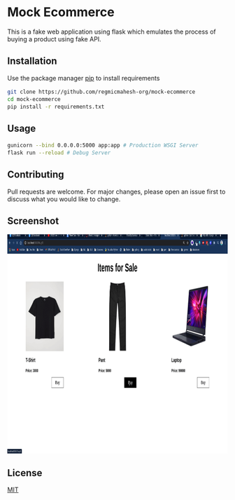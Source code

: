 # Mock Ecommerce 

This is a fake web application using flask which emulates the process of buying a product using fake API.

## Installation

Use the package manager [pip](https://pip.pypa.io/en/stable/) to install requirements

```bash
git clone https://github.com/regmicmahesh-org/mock-ecommerce
cd mock-ecommerce
pip install -r requirements.txt


```

## Usage

```bash
gunicorn --bind 0.0.0.0:5000 app:app # Production WSGI Server
flask run --reload # Debug Server

```

## Contributing
Pull requests are welcome. For major changes, please open an issue first to discuss what you would like to change.

## Screenshot



<img src="screenshots/ulala.gif" height="500">

## License
[MIT](https://choosealicense.com/licenses/mit/)
